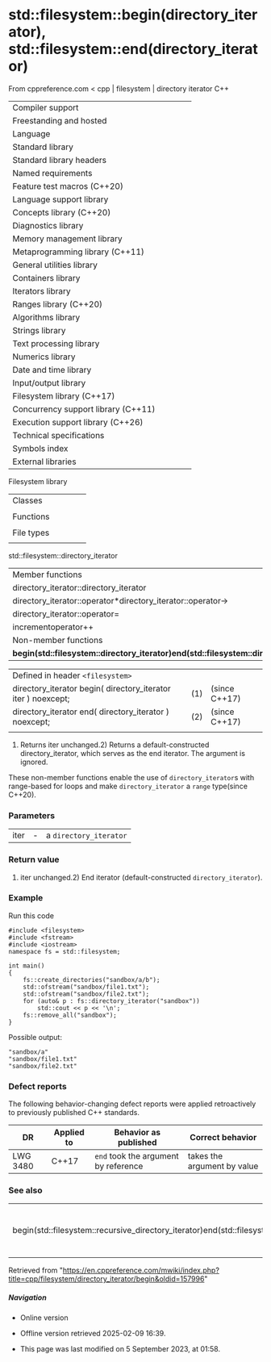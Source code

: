 # std::filesystem::begin(directory_iterator), std::filesystem::end(directory_iterator)

From cppreference.com
< cpp‎ | filesystem‎ | directory iterator
C++

|  |  |  |  |  |
| --- | --- | --- | --- | --- |
| Compiler support | | | | |
| Freestanding and hosted | | | | |
| Language | | | | |
| Standard library | | | | |
| Standard library headers | | | | |
| Named requirements | | | | |
| Feature test macros (C++20) | | | | |
| Language support library | | | | |
| Concepts library (C++20) | | | | |
| Diagnostics library | | | | |
| Memory management library | | | | |
| Metaprogramming library (C++11) | | | | |
| General utilities library | | | | |
| Containers library | | | | |
| Iterators library | | | | |
| Ranges library (C++20) | | | | |
| Algorithms library | | | | |
| Strings library | | | | |
| Text processing library | | | | |
| Numerics library | | | | |
| Date and time library | | | | |
| Input/output library | | | | |
| Filesystem library (C++17) | | | | |
| Concurrency support library (C++11) | | | | |
| Execution support library (C++26) | | | | |
| Technical specifications | | | | |
| Symbols index | | | | |
| External libraries | | | | |

Filesystem library

|  |  |  |  |  |
| --- | --- | --- | --- | --- |
| Classes | | | | |
| |  |  |  |  |  | | --- | --- | --- | --- | --- | | filesystem::path | | | | | | filesystem::filesystem_error | | | | | | filesystem::directory_entry | | | | | | filesystem::directory_iterator | | | | | | filesystem::recursive_directory_iterator | | | | | | filesystem::file_status | | | | | | filesystem::space_info | | | | | | |  |  |  |  |  | | --- | --- | --- | --- | --- | | filesystem::file_type | | | | | | filesystem::file_time_type | | | | | | filesystem::perms | | | | | | filesystem::perm_options | | | | | | filesystem::copy_options | | | | | | filesystem::directory_options | | | | | |
| Functions | | | | |
| |  |  |  |  |  | | --- | --- | --- | --- | --- | | filesystem::absolute | | | | | | filesystem::canonicalfilesystem::weakly_canonical | | | | | | filesystem::relativefilesystem::proximate | | | | | | filesystem::copy | | | | | | filesystem::copy_file | | | | | | filesystem::copy_symlink | | | | | | filesystem::create_directory filesystem::create_directories | | | | | | filesystem::create_hard_link | | | | | | filesystem::create_symlink filesystem::create_directory_symlink | | | | | | filesystem::current_path | | | | | | filesystem::temp_directory_path | | | | | | |  |  |  |  |  | | --- | --- | --- | --- | --- | | filesystem::exists | | | | | | filesystem::equivalent | | | | | | filesystem::file_size | | | | | | filesystem::hard_link_count | | | | | | filesystem::last_write_time | | | | | | filesystem::permissions | | | | | | filesystem::read_symlink | | | | | | filesystem::remove filesystem::remove_all | | | | | | filesystem::rename | | | | | | filesystem::resize_file | | | | | | filesystem::space | | | | | | filesystem::status filesystem::symlink_status | | | | | |
| File types | | | | |
| |  |  |  |  |  | | --- | --- | --- | --- | --- | | filesystem::is_block_file | | | | | | filesystem::is_character_file | | | | | | filesystem::is_directory | | | | | | filesystem::is_empty | | | | | | filesystem::status_known | | | | | | |  |  |  |  |  | | --- | --- | --- | --- | --- | | filesystem::is_fifo | | | | | | filesystem::is_other | | | | | | filesystem::is_regular_file | | | | | | filesystem::is_socket | | | | | | filesystem::is_symlink | | | | | |

std::filesystem::directory_iterator

|  |  |  |  |  |
| --- | --- | --- | --- | --- |
| Member functions | | | | |
| directory_iterator::directory_iterator | | | | |
| directory_iterator::operator\*directory_iterator::operator-> | | | | |
| directory_iterator::operator= | | | | |
| incrementoperator++ | | | | |
| Non-member functions | | | | |
| ****begin(std::filesystem::directory_iterator)end(std::filesystem::directory_iterator)**** | | | | |

|  |  |  |
| --- | --- | --- |
| Defined in header `<filesystem>` |  |  |
| directory_iterator begin( directory_iterator iter ) noexcept; | (1) | (since C++17) |
| directory_iterator end( directory_iterator ) noexcept; | (2) | (since C++17) |
|  |  |  |

1) Returns iter unchanged.2) Returns a default-constructed directory_iterator, which serves as the end iterator. The argument is ignored.

These non-member functions enable the use of `directory_iterator`s with range-based for loops and make `directory_iterator` a `range` type(since C++20).

### Parameters

|  |  |  |
| --- | --- | --- |
| iter | - | a `directory_iterator` |

### Return value

1) iter unchanged.2) End iterator (default-constructed `directory_iterator`).

### Example

Run this code

```
#include <filesystem>
#include <fstream>
#include <iostream>
namespace fs = std::filesystem;
 
int main()
{
    fs::create_directories("sandbox/a/b");
    std::ofstream("sandbox/file1.txt");
    std::ofstream("sandbox/file2.txt");
    for (auto& p : fs::directory_iterator("sandbox"))
        std::cout << p << '\n';
    fs::remove_all("sandbox");
}

```

Possible output:

```
"sandbox/a"
"sandbox/file1.txt"
"sandbox/file2.txt"

```

### Defect reports

The following behavior-changing defect reports were applied retroactively to previously published C++ standards.

| DR | Applied to | Behavior as published | Correct behavior |
| --- | --- | --- | --- |
| LWG 3480 | C++17 | `end` took the argument by reference | takes the argument by value |

### See also

|  |  |
| --- | --- |
| begin(std::filesystem::recursive_directory_iterator)end(std::filesystem::recursive_directory_iterator) | range-based for loop support   (function) |

Retrieved from "<https://en.cppreference.com/mwiki/index.php?title=cpp/filesystem/directory_iterator/begin&oldid=157996>"

##### Navigation

- Online version
- Offline version retrieved 2025-02-09 16:39.

- This page was last modified on 5 September 2023, at 01:58.